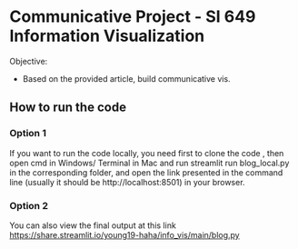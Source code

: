 # Communicative Project - SI 649 Information Visualization
Objective: 
- Based on the provided article, build communicative vis.

## How to run the code
### Option 1
If you want to run the code locally, you need first to clone the code , then open cmd in Windows/ Terminal in Mac and run streamlit run blog_local.py in the corresponding folder, and open the link presented in the command line (usually it should be http://localhost:8501) in your browser.

### Option 2
You can also view the final output at this link https://share.streamlit.io/young19-haha/info_vis/main/blog.py
